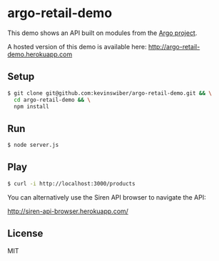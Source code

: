 # argo-retail-demo

This demo shows an API built on modules from the [Argo project](https://github.com/argo).

A hosted version of this demo is available here: http://argo-retail-demo.herokuapp.com

## Setup

```bash
$ git clone git@github.com:kevinswiber/argo-retail-demo.git && \
  cd argo-retail-demo && \
  npm install
```

## Run

```bash
$ node server.js
```

## Play

```bash
$ curl -i http://localhost:3000/products
```

You can alternatively use the Siren API browser to navigate the API:

http://siren-api-browser.herokuapp.com/

## License

MIT

